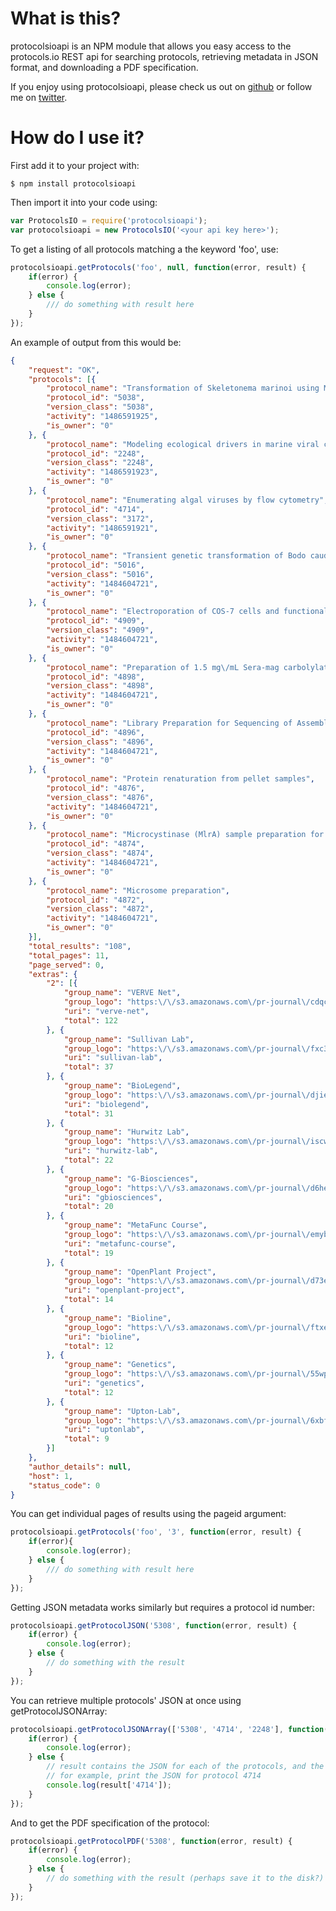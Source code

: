 # What is this?
protocolsioapi is an NPM module that allows you easy access to the protocols.io REST api for searching protocols, retrieving metadata in JSON format, and downloading a PDF specification.

If you enjoy using protocolsioapi, please check us out on [github](https://github.com/Longlius/protocolsioapi) or follow me on [twitter](https://twitter.com/Longlius).

# How do I use it?

First add it to your project with:

```$ npm install protocolsioapi```

Then import it into your code using:

```javascript
var ProtocolsIO = require('protocolsioapi');
var protocolsioapi = new ProtocolsIO('<your api key here>');
```

To get a listing of all protocols matching a the keyword 'foo', use:

```javascript
protocolsioapi.getProtocols('foo', null, function(error, result) {
	if(error) {
		console.log(error);
	} else {
		/// do something with result here
	}
});
```

An example of output from this would be:

```json
{
	"request": "OK",
	"protocols": [{
		"protocol_name": "Transformation of Skeletonema marinoi using Multipulse Electroporation",
		"protocol_id": "5038",
		"version_class": "5038",
		"activity": "1486591925",
		"is_owner": "0"
	}, {
		"protocol_name": "Modeling ecological drivers in marine viral communities using comparative metagenomics and network analyses",
		"protocol_id": "2248",
		"version_class": "2248",
		"activity": "1486591923",
		"is_owner": "0"
	}, {
		"protocol_name": "Enumerating algal viruses by flow cytometry",
		"protocol_id": "4714",
		"version_class": "3172",
		"activity": "1486591921",
		"is_owner": "0"
	}, {
		"protocol_name": "Transient genetic transformation of Bodo caudatus using square wave electroporation system and pUB-GFP plasmid",
		"protocol_id": "5016",
		"version_class": "5016",
		"activity": "1484604721",
		"is_owner": "0"
	}, {
		"protocol_name": "Electroporation of COS-7 cells and functionalization of QDs",
		"protocol_id": "4909",
		"version_class": "4909",
		"activity": "1484604721",
		"is_owner": "0"
	}, {
		"protocol_name": "Preparation of 1.5 mg\/mL Sera-mag carbolylate modified magnetic particles",
		"protocol_id": "4898",
		"version_class": "4898",
		"activity": "1484604721",
		"is_owner": "0"
	}, {
		"protocol_name": "Library Preparation for Sequencing of Assembled Gene Clusters",
		"protocol_id": "4896",
		"version_class": "4896",
		"activity": "1484604721",
		"is_owner": "0"
	}, {
		"protocol_name": "Protein renaturation from pellet samples",
		"protocol_id": "4876",
		"version_class": "4876",
		"activity": "1484604721",
		"is_owner": "0"
	}, {
		"protocol_name": "Microcystinase (MlrA) sample preparation for enzymatic activity assay",
		"protocol_id": "4874",
		"version_class": "4874",
		"activity": "1484604721",
		"is_owner": "0"
	}, {
		"protocol_name": "Microsome preparation",
		"protocol_id": "4872",
		"version_class": "4872",
		"activity": "1484604721",
		"is_owner": "0"
	}],
	"total_results": "108",
	"total_pages": 11,
	"page_served": 0,
	"extras": {
		"2": [{
			"group_name": "VERVE Net",
			"group_logo": "https:\/\/s3.amazonaws.com\/pr-journal\/cdqcwwe.png",
			"uri": "verve-net",
			"total": 122
		}, {
			"group_name": "Sullivan Lab",
			"group_logo": "https:\/\/s3.amazonaws.com\/pr-journal\/fxc3an.jpg",
			"uri": "sullivan-lab",
			"total": 37
		}, {
			"group_name": "BioLegend",
			"group_logo": "https:\/\/s3.amazonaws.com\/pr-journal\/djiecje.png",
			"uri": "biolegend",
			"total": 31
		}, {
			"group_name": "Hurwitz Lab",
			"group_logo": "https:\/\/s3.amazonaws.com\/pr-journal\/iscwwe.png",
			"uri": "hurwitz-lab",
			"total": 22
		}, {
			"group_name": "G-Biosciences",
			"group_logo": "https:\/\/s3.amazonaws.com\/pr-journal\/d6heeee.png",
			"uri": "gbiosciences",
			"total": 20
		}, {
			"group_name": "MetaFunc Course",
			"group_logo": "https:\/\/s3.amazonaws.com\/pr-journal\/emybvtw.jpg",
			"uri": "metafunc-course",
			"total": 19
		}, {
			"group_name": "OpenPlant Project",
			"group_logo": "https:\/\/s3.amazonaws.com\/pr-journal\/d73eiee.png",
			"uri": "openplant-project",
			"total": 14
		}, {
			"group_name": "Bioline",
			"group_logo": "https:\/\/s3.amazonaws.com\/pr-journal\/ftxe5pn.png",
			"uri": "bioline",
			"total": 12
		}, {
			"group_name": "Genetics",
			"group_logo": "https:\/\/s3.amazonaws.com\/pr-journal\/55wpd.png",
			"uri": "genetics",
			"total": 12
		}, {
			"group_name": "Upton-Lab",
			"group_logo": "https:\/\/s3.amazonaws.com\/pr-journal\/6xbf8w.jpg",
			"uri": "uptonlab",
			"total": 9
		}]
	},
	"author_details": null,
	"host": 1,
	"status_code": 0
}
```

You can get individual pages of results using the pageid argument:

```javascript
protocolsioapi.getProtocols('foo', '3', function(error, result) {
	if(error){
		console.log(error);
	} else {
		/// do something with result here
	}
});
```

Getting JSON metadata works similarly but requires a protocol id number:

```javascript
protocolsioapi.getProtocolJSON('5308', function(error, result) {
	if(error) {
		console.log(error);
	} else {
		// do something with the result
	}
});
```

You can retrieve multiple protocols' JSON at once using getProtocolJSONArray:

```javascript
protocolsioapi.getProtocolJSONArray(['5308', '4714', '2248'], function(error, result) {
	if(error) {
		console.log(error);
	} else {
		// result contains the JSON for each of the protocols, and the protocol ids are the keys
		// for example, print the JSON for protocol 4714
		console.log(result['4714']);
	}
});
```

And to get the PDF specification of the protocol:

```javascript
protocolsioapi.getProtocolPDF('5308', function(error, result) {
	if(error) {
		console.log(error);
	} else {
		// do something with the result (perhaps save it to the disk?)
	}
});
```
